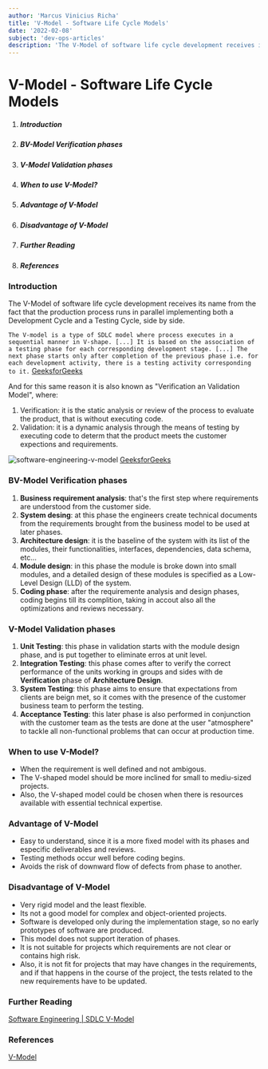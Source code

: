 ```yaml
---
author: 'Marcus Vinicius Richa'
title: 'V-Model - Software Life Cycle Models'
date: '2022-02-08'
subject: 'dev-ops-articles'
description: 'The V-Model of software life cycle development receives its name from the fact that the production process runs in parallel implementing both a Development Cycle and a Testing Cycle, side by side.'
---
```


# V-Model - Software Life Cycle Models

1. ##### Introduction   
2. ##### BV-Model Verification phases
3. ##### V-Model Validation phases  
4. ##### When to use V-Model?
5. ##### Advantage of V-Model
6. ##### Disadvantage of V-Model
9. ##### Further Reading
10. ##### References

### Introduction

The V-Model of software life cycle development receives its name from the fact that the production process runs in parallel implementing both a Development Cycle and a Testing Cycle, side by side. 

`The V-model is a type of SDLC model where process executes in a sequential manner in V-shape. [...] It is based on the association of a testing phase for each corresponding development stage. [...] The next phase starts only after completion of the previous phase i.e. for each development activity, there is a testing activity corresponding to it.` 
[GeeksforGeeks](https://www.geeksforgeeks.org/software-engineering-sdlc-v-model/)


And for this same reason it is also known as "Verification an Validation Model", where:

1. Verification: it is the static analysis or review of the process to evaluate the product, that is without executing code.
2. Validation: it is a dynamic analysis through the means of testing by executing code to determ that the product meets the customer expections and requirements.

![software-engineering-v-model](/images/articles/dev-ops/software-engineering-v-model.png)
[GeeksforGeeks](https://www.geeksforgeeks.org/software-engineering-sdlc-v-model/)

### BV-Model Verification phases

1. **Business requirement analysis**: that's the first step where requirements are understood from the customer side.
2. **System desing**: at this phase the engineers create technical documents from the requirements brought from the business model to be used at later phases.
3. **Architecture design**: it is the baseline of the system with its list of the modules, their functionalities, interfaces, dependencies, data schema, etc...
4. **Module design**: in this phase the module is broke down into small modules, and a detailed design of these modules is specified as a Low-Level Design (LLD) of the system.
5. **Coding phase**: after the requiremente analysis and design phases, coding begins till its complition, taking in accout also all the optimizations and reviews necessary.

### V-Model Validation phases

1. **Unit Testing**: this phase in validation starts with the module design phase, and is put together to eliminate erros at unit level.
2. **Integration Testing**: this phase comes after to verify the correct performance of the units working in groups and sides with de **Verification** phase of **Architecture Design**.
3. **System Testing**: this phase aims to ensure that expectations from clients are beign met, so it comes with the presence of the customer business team to perform the testing.
4. **Acceptance Testing**: this later phase is also performed in conjunction with the customer team as the tests are done at the user "atmosphere" to tackle all non-functional problems that can occur at production time.

### When to use V-Model? 

- When the requirement is well defined and not ambigous.
- The V-shaped model should be more inclined for small to mediu-sized projects.
- Also, the V-shaped model could be chosen when there is resources available with essential technical expertise.

### Advantage of V-Model

- Easy to understand, since it is a more fixed model with its phases and especific deliverables and reviews.
- Testing methods occur well before coding begins.
- Avoids the risk of downward flow of defects from phase to another.

### Disadvantage of V-Model

- Very rigid model and the least flexible.
- Its not a good model for complex and object-oriented projects.
- Software is developed only during the implementation stage, so no early prototypes of software are produced.
- This model does not support iteration of phases.
- It is not suitable for projects which requirements are not clear or contains high risk.
- Also, it is not fit for projects that may have changes in the requirements, and if that happens in the course of the project, the tests related to the new requirements have to be updated.



### Further Reading

[Software Engineering | SDLC V-Model](https://www.geeksforgeeks.org/software-engineering-sdlc-v-model/)

### References


[V-Model](https://www.javatpoint.com/software-engineering-v-model)

